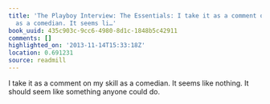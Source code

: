 ```yaml
---
title: 'The Playboy Interview: The Essentials: I take it as a comment on my skill
  as a comedian. It seems li…'
book_uuid: 435c903c-9cc6-4980-8d1c-1848b5c42911
comments: []
highlighted_on: '2013-11-14T15:33:18Z'
location: 0.691231
source: readmill
---
```


I take it as a comment on my skill as a comedian. It seems like nothing. It should seem like something anyone could do.